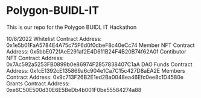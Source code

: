 # Polygon-BUIDL-IT

This is our repo for the Polygon BUIDL IT Hackathon

10/8/2022
Whitelist Contract Address: 0x1e5b01FaA5784E4A75c75F6d0f0dbeF8c40eCc74
Member NFT Contract Address: 0x5bbE072fAeE291af2E4D611B24F4B20B74f62A0f
Contibutor NFT Contract Address: 0x7Ac592a5253FB0899b0e86974F2857838407C1aA
DAO Funds Contract Address: 0xfcE1392cE135869a6c904e1Ca7C15c427D8aEA2E
Members Contract Address: 0x9c713F26B2E1ed2Ba0048ea46Efc0ee8c1D4580e
Grants Contract Address: 0xe6C50E500d30E6E5BeDb4b001F0be55584274a88
